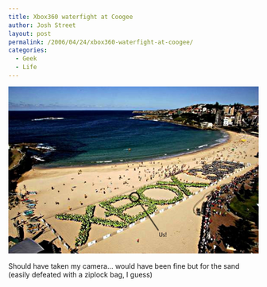 ```yaml
---
title: Xbox360 waterfight at Coogee
author: Josh Street
layout: post
permalink: /2006/04/24/xbox360-waterfight-at-coogee/
categories:
  - Geek
  - Life
---
```

![Xbox 360 waterfight at Coogee][1]

Should have taken my camera&#8230; would have been fine but for the sand (easily defeated with a ziplock bag, I guess)

 [1]: /blog/wp-content/2006/04/xbox360waterfight.jpg